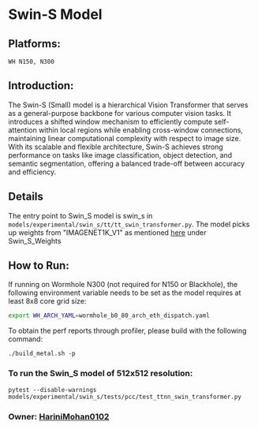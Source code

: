 # Swin-S Model

## Platforms:
    WH N150, N300

## Introduction:
The Swin-S (Small) model is a hierarchical Vision Transformer that serves as a general-purpose backbone for various computer vision tasks. It introduces a shifted window mechanism to efficiently compute self-attention within local regions while enabling cross-window connections, maintaining linear computational complexity with respect to image size. With its scalable and flexible architecture, Swin-S achieves strong performance on tasks like image classification, object detection, and semantic segmentation, offering a balanced trade-off between accuracy and efficiency.

## Details
The entry point to Swin_S model is swin_s in `models/experimental/swin_s/tt/tt_swin_transformer.py`. The
model picks up weights from "IMAGENET1K_V1" as mentioned [here](https://github.com/pytorch/vision/blob/main/torchvision/models/swin_transformer.py) under Swin_S_Weights

## How to Run:
If running on Wormhole N300 (not required for N150 or Blackhole), the following environment variable needs to be set as the model requires at least 8x8 core grid size:
```sh
export WH_ARCH_YAML=wormhole_b0_80_arch_eth_dispatch.yaml
```

To obtain the perf reports through profiler, please build with the following command:
```
./build_metal.sh -p
```

### To run the Swin_S model of 512x512 resolution:
```
pytest --disable-warnings models/experimental/swin_s/tests/pcc/test_ttnn_swin_transformer.py
```

### Owner: [HariniMohan0102](https://github.com/HariniMohan0102)
